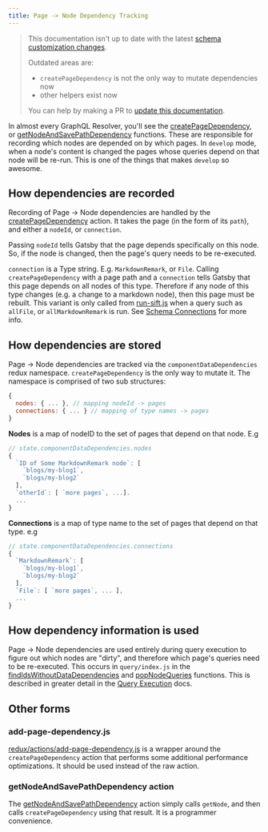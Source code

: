 ```yaml
---
title: Page -> Node Dependency Tracking
---
```


> This documentation isn't up to date with the latest [schema customization changes](/docs/schema-customization).
>
> Outdated areas are:
>
> - `createPageDependency` is not the only way to mutate dependencies now
> - other helpers exist now
>
> You can help by making a PR to [update this documentation](https://github.com/gatsbyjs/gatsby/issues/14228).

In almost every GraphQL Resolver, you'll see the [createPageDependency](https://github.com/gatsbyjs/gatsby/blob/master/packages/gatsby/src/redux/actions.js#L788), or [getNodeAndSavePathDependency](https://github.com/gatsbyjs/gatsby/blob/master/packages/gatsby/src/redux/index.js#L198) functions. These are responsible for recording which nodes are depended on by which pages. In `develop` mode, when a node's content is changed the pages whose queries depend on that node will be re-run. This is one of the things that makes `develop` so awesome.

## How dependencies are recorded

Recording of Page -> Node dependencies are handled by the [createPageDependency](https://github.com/gatsbyjs/gatsby/blob/master/packages/gatsby/src/redux/actions.js#L788) action. It takes the page (in the form of its `path`), and either a `nodeId`, or `connection`.

Passing `nodeId` tells Gatsby that the page depends specifically on this node. So, if the node is changed, then the page's query needs to be re-executed.

`connection` is a Type string. E.g. `MarkdownRemark`, or `File`. Calling `createPageDependency` with a page path and a `connection` tells Gatsby that this page depends on all nodes of this type. Therefore if any node of this type changes (e.g. a change to a markdown node), then this page must be rebuilt. This variant is only called from [run-sift.js](https://github.com/gatsbyjs/gatsby/blob/master/packages/gatsby/src/redux/run-sift.js) when a query such as `allFile`, or `allMarkdownRemark` is run. See [Schema Connections](/docs/schema-connections/) for more info.

## How dependencies are stored

Page -> Node dependencies are tracked via the `componentDataDependencies` redux namespace. `createPageDependency` is the only way to mutate it. The namespace is comprised of two sub structures:

```javascript
{
  nodes: { ... }, // mapping nodeId -> pages
  connections: { ... } // mapping of type names -> pages
}
```

**Nodes** is a map of nodeID to the set of pages that depend on that node. E.g

```javascript
// state.componentDataDependencies.nodes
{
  `ID of Some MarkdownRemark node`: [
    `blogs/my-blog1`,
    `blogs/my-blog2`
  ],
  `otherId`: [ `more pages`, ...].
  ...
}
```

**Connections** is a map of type name to the set of pages that depend on that type. e.g

```javascript
// state.componentDataDependencies.connections
{
  `MarkdownRemark`: [
    `blogs/my-blog1`,
    `blogs/my-blog2`
  ],
  `File`: [ `more pages`, ... ],
  ...
}
```

## How dependency information is used

Page -> Node dependencies are used entirely during query execution to figure out which nodes are "dirty", and therefore which page's queries need to be re-executed. This occurs in `query/index.js` in the [findIdsWithoutDataDependencies](https://github.com/gatsbyjs/gatsby/blob/c4c7563d8dc167561962c4ab7c6ef8f2e2d3eec9/packages/gatsby/src/query/index.js#L39) and [popNodeQueries](https://github.com/gatsbyjs/gatsby/blob/5c8dec1f71b38987ea637d42c077c06fdd4bc163/packages/gatsby/src/query/index.js#L71) functions. This is described in greater detail in the [Query Execution](/docs/query-execution/) docs.

## Other forms

### add-page-dependency.js

[redux/actions/add-page-dependency.js](https://github.com/gatsbyjs/gatsby/blob/master/packages/gatsby/src/redux/actions/add-page-dependency.js) is a wrapper around the `createPageDependency` action that performs some additional performance optimizations. It should be used instead of the raw action.

### getNodeAndSavePathDependency action

The [getNodeAndSavePathDependency](https://github.com/gatsbyjs/gatsby/blob/master/packages/gatsby/src/redux/index.js#L198) action simply calls `getNode`, and then calls `createPageDependency` using that result. It is a programmer convenience.
